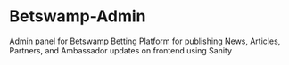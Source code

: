 # Betswamp-Admin
 Admin panel for Betswamp Betting Platform for publishing News, Articles, Partners, and Ambassador updates on frontend using Sanity
